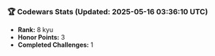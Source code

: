 ### 🏆 Codewars Stats (Updated: 2025-05-16 03:36:10 UTC)

- **Rank:** 8 kyu
- **Honor Points:** 3
- **Completed Challenges:** 1
